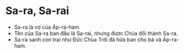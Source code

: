 # Sa-ra, Sa-rai

- Sa-ra là vợ của Áp-ra-ham. 
- Tên của Sa-ra ban đầu là Sa-rai, nhưng được Chúa đổi thành Sa-ra.
- Sa-ra sanh con trai như Đức Chúa Trời đã hứa ban cho bà và Áp-ra-ham.

